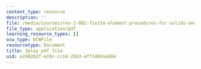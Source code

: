 ```yaml
---
content_type: resource
description: ''
file: /media/courses/res-2-002-finite-element-procedures-for-solids-and-structures-spring-2010/e248282fe19ccc142bb3eff348daa504_4-ehnTIyV0A.pdf
file_type: application/pdf
learning_resource_types: []
ocw_type: OCWFile
resourcetype: Document
title: 3play pdf file
uid: e248282f-e19c-cc14-2bb3-eff348daa504
---
```

